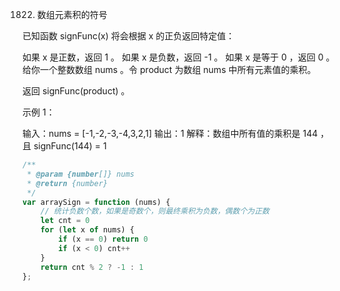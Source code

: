 1822. 数组元素积的符号

已知函数 signFunc(x) 将会根据 x 的正负返回特定值：

如果 x 是正数，返回 1 。
如果 x 是负数，返回 -1 。
如果 x 是等于 0 ，返回 0 。
给你一个整数数组 nums 。令 product 为数组 nums 中所有元素值的乘积。

返回 signFunc(product) 。

 

示例 1：

输入：nums = [-1,-2,-3,-4,3,2,1]
输出：1
解释：数组中所有值的乘积是 144 ，且 signFunc(144) = 1

```js
/**
 * @param {number[]} nums
 * @return {number}
 */
var arraySign = function (nums) {
    // 统计负数个数，如果是奇数个，则最终乘积为负数，偶数个为正数
    let cnt = 0
    for (let x of nums) {
        if (x == 0) return 0
        if (x < 0) cnt++
    }
    return cnt % 2 ? -1 : 1
};